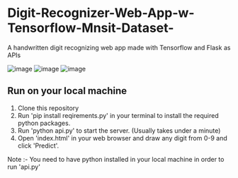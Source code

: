 # Digit-Recognizer-Web-App-w-Tensorflow-Mnsit-Dataset-
A handwritten digit recognizing web app made with Tensorflow and Flask as APIs

![image](https://user-images.githubusercontent.com/86906691/182604024-bf2b340d-790b-4ca8-a7db-fe1ed6854f99.png)
![image](https://user-images.githubusercontent.com/86906691/182604405-1aa67b7c-0f9d-475b-95bc-31a206900876.png)
![image](https://user-images.githubusercontent.com/86906691/182604554-9141698a-c605-4de2-91e0-6d740a5016cf.png)


## Run on your local machine
1. Clone this repository
2. Run 'pip install reqirements.py' in your terminal to install the required python packages.
3. Run 'python api.py' to start the server. (Usually takes under a minute)
4. Open 'index.html' in your web browser and draw any digit from 0-9 and click 'Predict'.

Note :- You need to have python installed in your local machine in order to run 'api.py'


